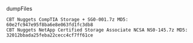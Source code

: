 dumpFiles

	CBT Nuggets CompTIA Storage + SG0-001.7z MD5: 60e2fc947e95f8ba6e8e063fd1fc3db8
	CBT Nuggets NetApp Certified Storage Associate NCSA NS0-145.7z MD5: 32012bbada25feba22cecc4cf7ff61ce
